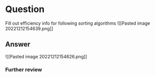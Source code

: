 # Question
Fill out efficiency info for following sorting algorithms
![[Pasted image 20221212154639.png]]
## Answer
![[Pasted image 20221212154626.png]]
### Further review
